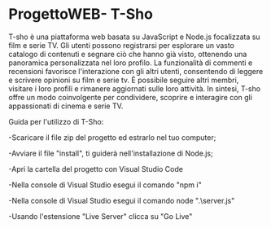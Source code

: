 # ProgettoWEB- T-Sho

T-sho è una piattaforma web basata su JavaScript e Node.js focalizzata su film e serie TV. 
Gli utenti possono registrarsi per esplorare un vasto catalogo di contenuti e segnare ciò che hanno già visto, ottenendo una panoramica personalizzata nel loro profilo. La funzionalità di commenti e recensioni favorisce l'interazione con gli altri utenti, consentendo di leggere e scrivere opinioni su film e serie tv. 
È possibile seguire altri membri, visitare i loro profili e rimanere aggiornati sulle loro attività. In sintesi, T-sho offre un modo coinvolgente per condividere, scoprire e interagire con gli appassionati di cinema e serie TV.





Guida per l'utilizzo di T-Sho:

-Scaricare il file zip del progetto ed estrarlo nel tuo computer;

-Avviare il file "install", ti guiderà nell'installazione di Node.js;

-Apri la cartella del progetto con Visual Studio Code

-Nella console di Visual Studio esegui il comando "npm i"

-Nella console di Visual Studio esegui il comando node ".\server.js"

-Usando l'estensione "Live Server" clicca su "Go Live"

